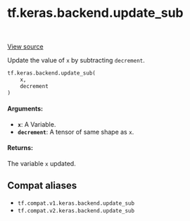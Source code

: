 <div itemscope itemtype="http://developers.google.com/ReferenceObject">
<meta itemprop="name" content="tf.keras.backend.update_sub" />
<meta itemprop="path" content="Stable" />
</div>

# tf.keras.backend.update_sub

<!-- Insert buttons and diff -->

<table class="tfo-notebook-buttons tfo-api" align="left">
</table>

<a target="_blank" href="/code/stable/tensorflow/python/keras/backend.py">View source</a>



Update the value of `x` by subtracting `decrement`.

``` python
tf.keras.backend.update_sub(
    x,
    decrement
)
```



<!-- Placeholder for "Used in" -->


#### Arguments:


* <b>`x`</b>: A Variable.
* <b>`decrement`</b>: A tensor of same shape as `x`.


#### Returns:

The variable `x` updated.


## Compat aliases

* `tf.compat.v1.keras.backend.update_sub`
* `tf.compat.v2.keras.backend.update_sub`

